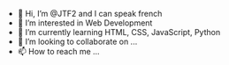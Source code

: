 - 👋 Hi, I’m @JTF2 and I can speak french
- 👀 I’m interested in Web Development
- 🌱 I’m currently learning HTML, CSS, JavaScript, Python
- 💞️ I’m looking to collaborate on ...
- 📫 How to reach me ...

<!---
DaKill3r/DaKill3r is a ✨ special ✨ repository because its `README.md` (this file) appears on your GitHub profile.
You can click the Preview link to take a look at your changes.
--->
